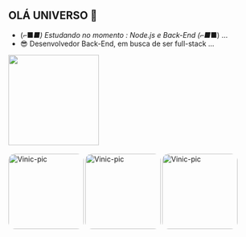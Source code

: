 ## OLÁ UNIVERSO 👾
- (⌐■_■) Estudando no momento : Node.js e Back-End (⌐■_■) ...
- 😎 Desenvolvedor Back-End, em busca de ser full-stack ...

<div align="left">
  <a href="https://github.com/VinicDeveloper">
   <img height="180em" src="https://github-readme-stats.vercel.app/api/top-langs/?username=VinicDeveloper&layout=compact&langs_count=6&theme=onedark"/>
</div>
  <div style="display: inline_block"><br>

  <img align="left" alt="Vinic-pic" height="150" style="border-radius:10pt;" src="https://i.pinimg.com/564x/be/5d/0b/be5d0b7e7ffe788166148b3070f73e44.jpg">
  <img align="left" alt="Vinic-pic" height="150" style="border-radius:10pt;" src="https://i.pinimg.com/564x/f8/d0/26/f8d026067f540631d85dfa20853920b9.jpg">
  <img align="left" alt="Vinic-pic" height="150" style="border-radius:10pt;" src="https://i.pinimg.com/736x/cc/c8/96/ccc896b7a65a8c9991d8a8746e0feb9a.jpg">
  </div>
 <!-- <img align="center" alt="Vinic-React" height="50" width="60" src="https://cdn.jsdelivr.net/gh/devicons/devicon/icons/java/java-original-wordmark.svg">
 <img align="center" alt="Vinic-HTML" height="30" width="40" src="https://raw.githubusercontent.com/devicons/devicon/master/icons/html5/html5-original.svg">
  <img align="center" alt="Vinic-CSS" height="30" width="40" src="https://raw.githubusercontent.com/devicons/devicon/master/icons/css3/css3-original.svg">
   <img align="center" alt="Vinic-Python" height="30" width="40" src="https://raw.githubusercontent.com/devicons/devicon/master/icons/python/python-original.svg">-->
</div>
  <div>
    <div> 
    
 
  </div>
  </div>
  








